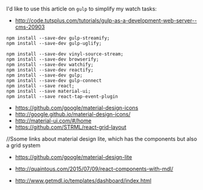 
I'd like to use this article on `gulp` to simplify my watch tasks:

* http://code.tutsplus.com/tutorials/gulp-as-a-development-web-server--cms-20903

```
npm install --save-dev gulp-streamify;
npm install --save-dev gulp-uglify;
```

```
npm install --save-dev vinyl-source-stream;
npm install --save-dev browserify;
npm install --save-dev watchify;
npm install --save-dev reactify;
npm install --save-dev gulp;
npm install --save-dev gulp-connect
npm install --save react;
npm install --save material-ui;
npm install --save react-tap-event-plugin
```


* https://github.com/google/material-design-icons
* http://google.github.io/material-design-icons/
* http://material-ui.com/#/home
* https://github.com/STRML/react-grid-layout

//Ssome links about material design lite, which has the components but also a grid system

* https://github.com/google/material-design-lite

* http://quaintous.com/2015/07/09/react-components-with-mdl/
* http://www.getmdl.io/templates/dashboard/index.html
